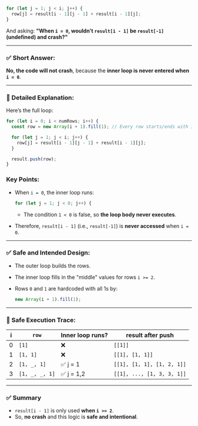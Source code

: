 ```javascript
for (let j = 1; j < i; j++) {
  row[j] = result[i - 1][j - 1] + result[i - 1][j];
}
```

And asking: **"When `i = 0`, wouldn't `result[i - 1]` be `result[-1]` (undefined) and crash?"**

---

### ✅ Short Answer:

**No, the code will not crash**, because the **inner loop is never entered when `i = 0`**.

---

### 📌 Detailed Explanation:

Here’s the full loop:

```javascript
for (let i = 0; i < numRows; i++) {
  const row = new Array(i + 1).fill(1); // Every row starts/ends with 1s

  for (let j = 1; j < i; j++) {
    row[j] = result[i - 1][j - 1] + result[i - 1][j];
  }

  result.push(row);
}
```

### Key Points:

- When `i = 0`, the inner loop runs:

  ```javascript
  for (let j = 1; j < 0; j++) {
  ```

  - The condition `1 < 0` is false, so **the loop body never executes**.

- Therefore, `result[i - 1]` (i.e., `result[-1]`) is **never accessed** when `i = 0`.

---

### ✅ Safe and Intended Design:

- The outer loop builds the rows.
- The inner loop fills in the "middle" values for rows `i >= 2`.
- Rows `0` and `1` are hardcoded with all 1s by:

  ```js
  new Array(i + 1).fill(1);
  ```

---

### 🧪 Safe Execution Trace:

| i   | `row`          | Inner loop runs? | result after push          |
| --- | -------------- | ---------------- | -------------------------- |
| 0   | `[1]`          | ❌               | `[[1]]`                    |
| 1   | `[1, 1]`       | ❌               | `[[1], [1, 1]]`            |
| 2   | `[1, _, 1]`    | ✅ j = 1         | `[[1], [1, 1], [1, 2, 1]]` |
| 3   | `[1, _, _, 1]` | ✅ j = 1,2       | `[[1], ..., [1, 3, 3, 1]]` |

---

### ✅ Summary

- `result[i - 1]` is only used **when `i >= 2`**.
- So, **no crash** and this logic is **safe and intentional**.
